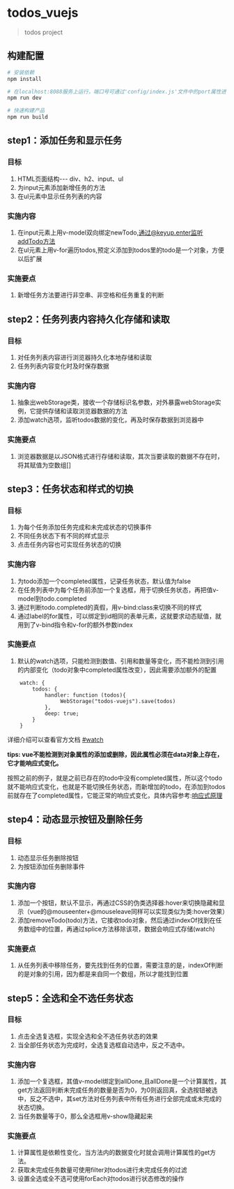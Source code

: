 # todos_vuejs

> todos project

## 构建配置

``` bash
# 安装依赖
npm install

# 在localhost:8088服务上运行，端口号可通过'config/index.js'文件中的port属性进行设置
npm run dev

# 快速构建产品
npm run build

```


## step1：添加任务和显示任务
### 目标
1. HTML页面结构--- div、h2、input、ul
2. 为input元素添加新增任务的方法
3. 在ul元素中显示任务列表的内容

### 实施内容
1. 在input元素上用v-model双向绑定newTodo,通过@keyup.enter监听addTodo方法
2. 在ul元素上用v-for遍历todos,预定义添加到todos里的todo是一个对象，方便以后扩展

### 实施要点
1. 新增任务方法要进行非空串、非空格和任务重复的判断


## step2：任务列表内容持久化存储和读取
### 目标
1. 对任务列表内容进行浏览器持久化本地存储和读取
2. 任务列表内容变化时及时保存数据

### 实施内容
1. 抽象出webStorage类，接收一个存储标识名参数，对外暴露webStorage实例，它提供存储和读取浏览器数据的方法
2. 添加watch选项，监听todos数据的变化，再及时保存数据到浏览器中

### 实施要点
1. 浏览器数据是以JSON格式进行存储和读取，其次当要读取的数据不存在时，将其赋值为空数组[]


## step3：任务状态和样式的切换
### 目标
1. 为每个任务添加任务完成和未完成状态的切换事件
2. 不同任务状态下有不同的样式显示
3. 点击任务内容也可实现任务状态的切换

### 实施内容
1. 为todo添加一个completed属性，记录任务状态，默认值为false
2. 在任务列表中为每个任务前添加一个复选框，用于切换任务状态，再把值v-model到todo.completed
3. 通过判断todo.completed的真假，用v-bind:class来切换不同的样式
4. 通过label的for属性，可以绑定到id相同的表单元素，这就要求动态赋值，就用到了v-bind指令和v-for的额外参数index

### 实施要点
1. 默认的watch选项，只能检测到数值、引用和数量等变化，而不能检测到引用的内部变化（todo对象中completed属性改变），因此需要添加额外的配置 
```
	watch: {
		todos: {
			handler: function (todos){
				 WebStorage("todos-vuejs").save(todos)
			},
			deep: true;
		}
	}
```
详细介绍可以查看官方文档 [#watch](http://cn.vuejs.org/v2/api/#watch)

**tips: vue不能检测到对象属性的添加或删除，因此属性必须在data对象上存在，它才能响应式变化。**

按照之前的例子，就是之前已存在的todo中没有completed属性，所以这个todo就不能响应式变化，也就是不能切换任务状态，而新增加的todo，在添加到todos前就存在了completed属性，它能正常的响应式变化，具体内容参考:[响应式原理](http://cn.vuejs.org/v2/guide/reactivity.html)


## step4：动态显示按钮及删除任务
### 目标
1. 动态显示任务删除按钮
2. 为按钮添加任务删除事件

### 实施内容
1. 添加一个按钮，默认不显示，再通过CSS的伪类选择器:hover来切换隐藏和显示（vue的@mouseenter+@mouseleave同样可以实现类似为类:hover效果）
2. 添加removeTodo(todo)方法，它接收todo对象，然后通过indexOf找到在任务数组中的位置，再通过splice方法移除该项，数据会响应式存储(watch)

### 实施要点
1. 从任务列表中移除任务，要先找到任务的位置，需要注意的是，indexOf判断的是对象的引用，因为都是来自同一个数组，所以才能找到位置


## step5：全选和全不选任务状态
### 目标
1. 点击全选复选框，实现全选和全不选任务状态的效果
2. 当全部任务状态为完成时，全选复选框自动选中，反之不选中。

### 实施内容
1. 添加一个复选框，其值v-model绑定到allDone,且allDone是一个计算属性，其get方法返回判断未完成任务的数量是否为0，为0则返回真，全选按钮被选中，反之不选中，其set方法对任务列表中所有任务进行全部完成或未完成的状态切换。
2. 当任务数量等于0，那么全选框用v-show隐藏起来

### 实施要点
1. 计算属性是依赖性变化，当方法内的数据变化时就会调用计算属性的get方法。
2. 获取未完成任务数量可使用filter对todos进行未完成任务的过滤
3. 设置全选或全不选可使用forEach对todos进行状态修改的操作


































